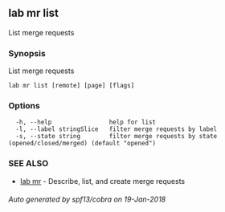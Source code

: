 ## lab mr list

List merge requests

### Synopsis


List merge requests

```
lab mr list [remote] [page] [flags]
```

### Options

```
  -h, --help                help for list
  -l, --label stringSlice   filter merge requests by label
  -s, --state string        filter merge requests by state (opened/closed/merged) (default "opened")
```

### SEE ALSO
* [lab mr](lab_mr.md)	 - Describe, list, and create merge requests

###### Auto generated by spf13/cobra on 19-Jan-2018
